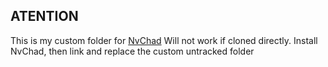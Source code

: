 ## ATENTION

This is my custom folder for [NvChad](https://github.com/NvChad/NvChad)
Will not work if cloned directly.
Install NvChad, then link and replace the custom untracked folder
